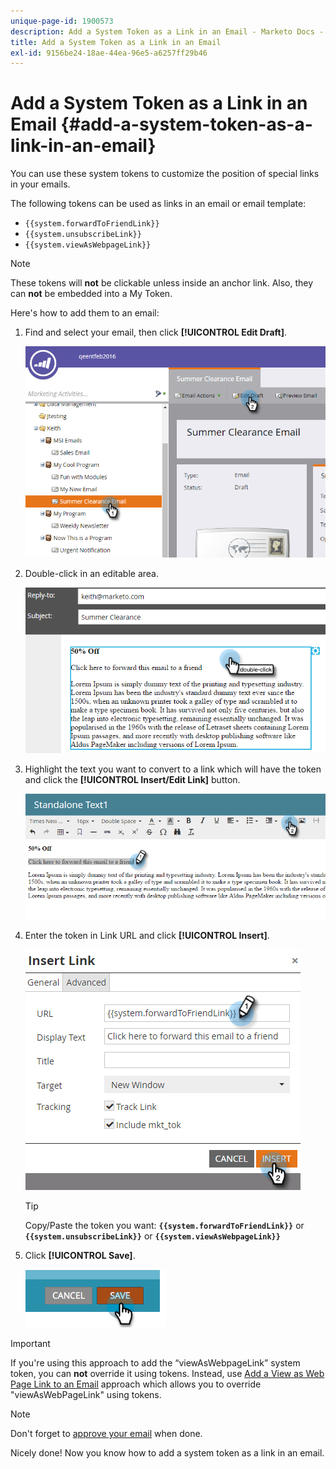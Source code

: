 ```yaml
---
unique-page-id: 1900573
description: Add a System Token as a Link in an Email - Marketo Docs - Product Documentation
title: Add a System Token as a Link in an Email
exl-id: 9156be24-18ae-44ea-96e5-a6257ff29b46
---
```

# Add a System Token as a Link in an Email {#add-a-system-token-as-a-link-in-an-email}

You can use these system tokens to customize the position of special links in your emails.

The following tokens can be used as links in an email or email template:

* `{{system.forwardToFriendLink}}`
* `{{system.unsubscribeLink}}`
* `{{system.viewAsWebpageLink}}`

>[!NOTE]
>
>These tokens will **not** be clickable unless inside an anchor link. Also, they can **not** be embedded into a My Token.

Here's how to add them to an email:

1. Find and select your email, then click **[!UICONTROL Edit Draft]**.

   ![](assets/one-1.png)

1. Double-click in an editable area.

   ![](assets/two-1.png)

1. Highlight the text you want to convert to a link which will have the token and click the **[!UICONTROL Insert/Edit Link]** button.

   ![](assets/three-1.png)

1. Enter the token in Link URL and click **[!UICONTROL Insert]**.

   ![](assets/four-1.png)

   >[!TIP]
   >
   >Copy/Paste the token you want: **`{{system.forwardToFriendLink}}`** or **`{{system.unsubscribeLink}}`** or **`{{system.viewAsWebpageLink}}`**

1. Click **[!UICONTROL Save]**.

   ![](assets/image2014-9-17-22-3a12-3a17.png)

>[!IMPORTANT]
>
>If you're using this approach to add the “viewAsWebpageLink” system token, you can **not** override it using tokens. Instead, use [Add a View as Web Page Link to an Email](/help/marketo/product-docs/email-marketing/general/functions-in-the-editor/add-a-view-as-web-page-link-to-an-email.md) approach which allows you to override "viewAsWebPageLink" using tokens.

>[!NOTE]
>
>Don't forget to [approve your email](/help/marketo/product-docs/email-marketing/general/creating-an-email/approve-an-email.md) when done.

Nicely done! Now you know how to add a system token as a link in an email.
